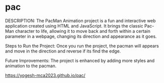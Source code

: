 # pac

DESCRIPTION:
     The PacMan Animation project is a fun and interactive web application created using HTML and JavaScript. 
It brings the classic Pac-Man character to life, allowing it to move back and forth within a certain parameter in a webpage,
changing its direction and appearance as it goes.

Steps to Run the Project:
     Once you run the project, the pacman will appears and move in the direction and reverse if its find the edge. 

Future Improvements:
     The project is enhanced by adding more styles and animation to the pacman.

https://yogesh-mca2023.github.io/pac/

